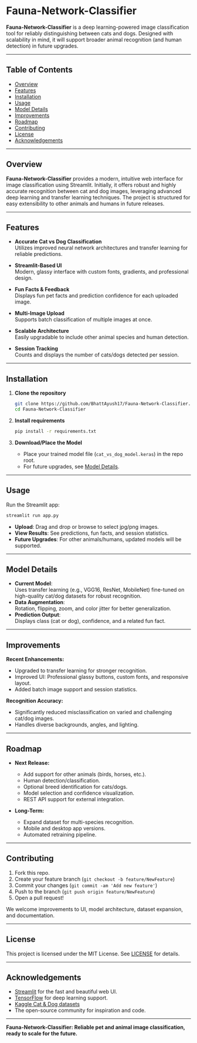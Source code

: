 # Fauna-Network-Classifier

**Fauna-Network-Classifier** is a deep learning-powered image classification tool for reliably distinguishing between cats and dogs. Designed with scalability in mind, it will support broader animal recognition (and human detection) in future upgrades.

---

## Table of Contents

- [Overview](#overview)
- [Features](#features)
- [Installation](#installation)
- [Usage](#usage)
- [Model Details](#model-details)
- [Improvements](#improvements)
- [Roadmap](#roadmap)
- [Contributing](#contributing)
- [License](#license)
- [Acknowledgements](#acknowledgements)

---

## Overview

**Fauna-Network-Classifier** provides a modern, intuitive web interface for image classification using Streamlit. Initially, it offers robust and highly accurate recognition between cat and dog images, leveraging advanced deep learning and transfer learning techniques. The project is structured for easy extensibility to other animals and humans in future releases.

---

## Features

- **Accurate Cat vs Dog Classification**  
  Utilizes improved neural network architectures and transfer learning for reliable predictions.

- **Streamlit-Based UI**  
  Modern, glassy interface with custom fonts, gradients, and professional design.

- **Fun Facts & Feedback**  
  Displays fun pet facts and prediction confidence for each uploaded image.

- **Multi-Image Upload**  
  Supports batch classification of multiple images at once.

- **Scalable Architecture**  
  Easily upgradable to include other animal species and human detection.

- **Session Tracking**  
  Counts and displays the number of cats/dogs detected per session.

---

## Installation

1. **Clone the repository**
    ```bash
    git clone https://github.com/BhattAyush17/Fauna-Network-Classifier.git
    cd Fauna-Network-Classifier
    ```

2. **Install requirements**
    ```bash
    pip install -r requirements.txt
    ```

3. **Download/Place the Model**
    - Place your trained model file (`cat_vs_dog_model.keras`) in the repo root.
    - For future upgrades, see [Model Details](#model-details).

---

## Usage

Run the Streamlit app:

```bash
streamlit run app.py
```

- **Upload**: Drag and drop or browse to select jpg/png images.
- **View Results**: See predictions, fun facts, and session statistics.
- **Future Upgrades**: For other animals/humans, updated models will be supported.

---

## Model Details

- **Current Model**:  
  Uses transfer learning (e.g., VGG16, ResNet, MobileNet) fine-tuned on high-quality cat/dog datasets for robust recognition.
- **Data Augmentation**:  
  Rotation, flipping, zoom, and color jitter for better generalization.
- **Prediction Output**:  
  Displays class (cat or dog), confidence, and a related fun fact.

---

## Improvements

**Recent Enhancements:**
- Upgraded to transfer learning for stronger recognition.
- Improved UI: Professional glassy buttons, custom fonts, and responsive layout.
- Added batch image support and session statistics.

**Recognition Accuracy:**  
- Significantly reduced misclassification on varied and challenging cat/dog images.
- Handles diverse backgrounds, angles, and lighting.

---

## Roadmap

- **Next Release:**
  - Add support for other animals (birds, horses, etc.).
  - Human detection/classification.
  - Optional breed identification for cats/dogs.
  - Model selection and confidence visualization.
  - REST API support for external integration.

- **Long-Term:**
  - Expand dataset for multi-species recognition.
  - Mobile and desktop app versions.
  - Automated retraining pipeline.

---

## Contributing

1. Fork this repo.
2. Create your feature branch (`git checkout -b feature/NewFeature`)
3. Commit your changes (`git commit -am 'Add new feature'`)
4. Push to the branch (`git push origin feature/NewFeature`)
5. Open a pull request!

We welcome improvements to UI, model architecture, dataset expansion, and documentation.

---

## License

This project is licensed under the MIT License. See [LICENSE](LICENSE) for details.

---

## Acknowledgements

- [Streamlit](https://streamlit.io/) for the fast and beautiful web UI.
- [TensorFlow](https://www.tensorflow.org/) for deep learning support.
- [Kaggle Cat & Dog datasets](https://www.kaggle.com/c/dogs-vs-cats/data)
- The open-source community for inspiration and code.

---

**Fauna-Network-Classifier: Reliable pet and animal image classification, ready to scale for the future.**

